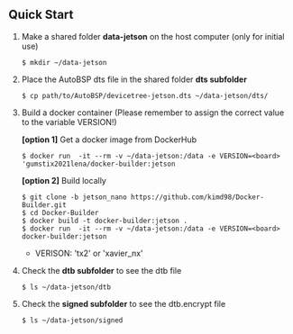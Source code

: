 ## Quick Start 
1. Make a shared folder **data-jetson** on the host computer (only for initial use)
    ```
    $ mkdir ~/data-jetson
    ```

2. Place the AutoBSP dts file in the shared folder **dts subfolder**
    ```
    $ cp path/to/AutoBSP/devicetree-jetson.dts ~/data-jetson/dts/
    ```

3. Build a docker container (Please remember to assign the correct value to the variable VERSION!)

   **[option 1]** Get a docker image from DockerHub
    ```
    $ docker run  -it --rm -v ~/data-jetson:/data -e VERSION=<board> 'gumstix2021lena/docker-builder:jetson 
    ```

   **[option 2]** Build locally
    ```
    $ git clone -b jetson_nano https://github.com/kimd98/Docker-Builder.git
    $ cd Docker-Builder
    $ docker build -t docker-builder:jetson .
    $ docker run  -it --rm -v ~/data-jetson:/data -e VERSION=<board> docker-builder:jetson
    ```
    - VERISON: 'tx2' or 'xavier_nx'
    
4. Check the **dtb subfolder** to see the dtb file
    ```
    $ ls ~/data-jetson/dtb
    ```

5. Check the **signed subfolder** to see the dtb.encrypt file
    ```
    $ ls ~/data-jetson/signed
    ```

